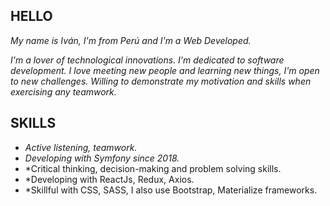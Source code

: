  ## HELLO 

*My name is Iván, I'm from Perú and I'm a Web Developed.*

*I'm a lover of technological innovations. I'm dedicated to software development.*
*I love meeting new people and learning new things, I'm open to new challenges. Willing to demonstrate my motivation and skills when exercising any teamwork.*

 ## SKILLS 

- *Active listening, teamwork.*
- *Developing with Symfony since 2018.*
- *Critical thinking, decision-making and problem solving skills.
- *Developing with ReactJs, Redux, Axios.
- *Skillful with CSS, SASS, I also use Bootstrap, Materialize frameworks. 




